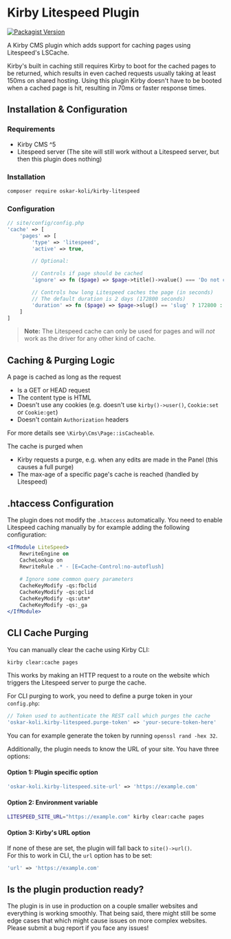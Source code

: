# Kirby Litespeed Plugin

[![Packagist Version](https://img.shields.io/packagist/v/oskar-koli/kirby-litespeed)](https://packagist.org/packages/oskar-koli/kirby-litespeed)

A Kirby CMS plugin which adds support for caching pages using Litespeed's LSCache.

Kirby's built in caching still requires Kirby to boot for the cached pages to be returned, which results in even cached requests usually taking at least 150ms on shared hosting. Using this plugin Kirby doesn't have to be booted when a cached page is hit, resulting in 70ms or faster response times.

## Installation & Configuration

### Requirements

- Kirby CMS ^5
- Litespeed server (The site will still work without a Litespeed server, but then this plugin does nothing)

### Installation

```bash
composer require oskar-koli/kirby-litespeed
```

### Configuration

```php
// site/config/config.php
'cache' => [
    'pages' => [
        'type' => 'litespeed',
        'active' => true,

        // Optional:

        // Controls if page should be cached
        'ignore' => fn ($page) => $page->title()->value() === 'Do not cache me',

        // Controls how long Litespeed caches the page (in seconds)
        // The default duration is 2 days (172800 seconds)
        'duration' => fn ($page) => $page->slug() == 'slug' ? 172800 : 600
    ]
]
```

> **Note:** The Litespeed cache can only be used for pages and will *not* work as the driver for any other kind of cache.

## Caching & Purging Logic

A page is cached as long as the request
- Is a GET or HEAD request
- The content type is HTML
- Doesn't use any cookies (e.g. doesn't use `kirby()->user()`, `Cookie:set` or `Cookie:get`)
- Doesn't contain `Authorization` headers

For more details see `\Kirby\Cms\Page::isCacheable`.

The cache is purged when
- Kirby requests a purge, e.g. when any edits are made in the Panel (this causes a full purge)
- The max-age of a specific page's cache is reached (handled by Litespeed)

## .htaccess Configuration

The plugin does not modify the `.htaccess` automatically. You need to enable Litespeed caching manually by for example adding the following configuration:

```apache
<IfModule LiteSpeed>
    RewriteEngine on
    CacheLookup on
    RewriteRule .* - [E=Cache-Control:no-autoflush]
    
    # Ignore some common query parameters
    CacheKeyModify -qs:fbclid
    CacheKeyModify -qs:gclid
    CacheKeyModify -qs:utm*
    CacheKeyModify -qs:_ga
</IfModule>
```

## CLI Cache Purging

You can manually clear the cache using Kirby CLI:

```bash
kirby clear:cache pages
```

This works by making an HTTP request to a route on the website which triggers the Litespeed server to purge the cache.

For CLI purging to work, you need to define a purge token in your `config.php`:

```php
// Token used to authenticate the REST call which purges the cache
'oskar-koli.kirby-litespeed.purge-token' => 'your-secure-token-here'
```
You can for example generate the token by running `openssl rand -hex 32`.

Additionally, the plugin  needs to know the URL of your site. You have three options:

#### Option 1: Plugin specific option
```php
'oskar-koli.kirby-litespeed.site-url' => 'https://example.com'
```

#### Option 2: Environment variable
```bash
LITESPEED_SITE_URL="https://example.com" kirby clear:cache pages
```

#### Option 3: Kirby's URL option
If none of these are set, the plugin will fall back to `site()->url()`. <br/>
For this to work in CLI, the `url` option has to be set:
```php
'url' => 'https://example.com'
```

## Is the plugin production ready?

The plugin is in use in production on a couple smaller websites and everything is working smoothly. That being said, there might still be some edge cases that which might cause issues on more complex websites. Please submit a bug report if you face any issues!

